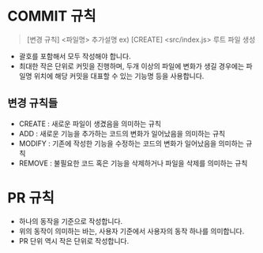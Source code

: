 # COMMIT 규칙

> [변경 규칙] <파일명> 추가설명 ex) [CREATE] <src/index.js> 루트 파일 생성

- 괄호를 포함해서 모두 작성해야 합니다.
- 최대한 작은 단위로 커밋을 진행하며, 두개 이상의 파일에 변화가 생길 경우에는 파일명 위치에 해당 커밋을 대표할 수 있는 기능명 등을 사용합니다.

## 변경 규칙들

- CREATE : 새로운 파일이 생겼음을 의미하는 규칙
- ADD : 새로운 기능을 추가하는 코드의 변화가 일어났음을 의미하는 규칙
- MODIFY : 기존에 작성한 기능을 수정하는 코드의 변화가 일어났음을 의미하는 규칙
- REMOVE : 불필요한 코드 혹은 기능을 삭제하거나 파일을 삭제를 의미하는 규칙

# PR 규칙

- 하나의 동작을 기준으로 작성합니다.
- 위의 동작이 의미하는 바는, 사용자 기준에서 사용자의 동작 하나를 의미합니다.
- PR 단위 역시 작은 단위로 작성합니다.
